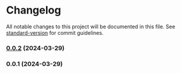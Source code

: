 # Changelog

All notable changes to this project will be documented in this file. See [standard-version](https://github.com/conventional-changelog/standard-version) for commit guidelines.

### [0.0.2](https://github.com/rappidriver/rdcomponents/compare/0.0.1...0.0.2) (2024-03-29)

### 0.0.1 (2024-03-29)
